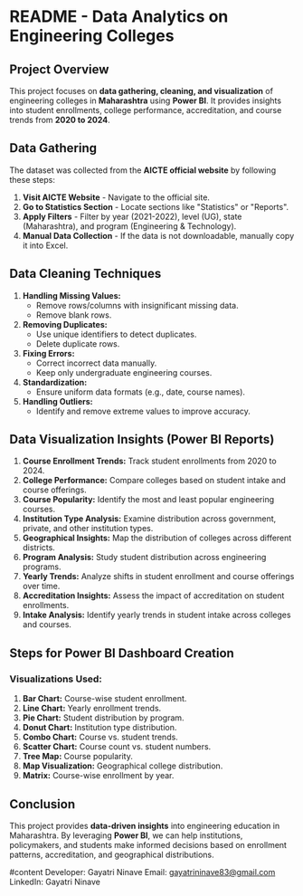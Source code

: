 # README - Data Analytics on Engineering Colleges

## Project Overview

This project focuses on **data gathering, cleaning, and visualization** of engineering colleges in **Maharashtra** using **Power BI**. It provides insights into student enrollments, college performance, accreditation, and course trends from **2020 to 2024**.

## Data Gathering

The dataset was collected from the **AICTE official website** by following these steps:

1. **Visit AICTE Website** - Navigate to the official site.
2. **Go to Statistics Section** - Locate sections like "Statistics" or "Reports".
3. **Apply Filters** - Filter by year (2021-2022), level (UG), state (Maharashtra), and program (Engineering & Technology).
4. **Manual Data Collection** - If the data is not downloadable, manually copy it into Excel.

## Data Cleaning Techniques

1. **Handling Missing Values:**
   - Remove rows/columns with insignificant missing data.
   - Remove blank rows.
2. **Removing Duplicates:**
   - Use unique identifiers to detect duplicates.
   - Delete duplicate rows.
3. **Fixing Errors:**
   - Correct incorrect data manually.
   - Keep only undergraduate engineering courses.
4. **Standardization:**
   - Ensure uniform data formats (e.g., date, course names).
5. **Handling Outliers:**
   - Identify and remove extreme values to improve accuracy.

## Data Visualization Insights (Power BI Reports)

1. **Course Enrollment Trends:** Track student enrollments from 2020 to 2024.
2. **College Performance:** Compare colleges based on student intake and course offerings.
3. **Course Popularity:** Identify the most and least popular engineering courses.
4. **Institution Type Analysis:** Examine distribution across government, private, and other institution types.
5. **Geographical Insights:** Map the distribution of colleges across different districts.
6. **Program Analysis:** Study student distribution across engineering programs.
7. **Yearly Trends:** Analyze shifts in student enrollment and course offerings over time.
8. **Accreditation Insights:** Assess the impact of accreditation on student enrollments.
9. **Intake Analysis:** Identify yearly trends in student intake across colleges and courses.

## Steps for Power BI Dashboard Creation

### Visualizations Used:

1. **Bar Chart:** Course-wise student enrollment.
2. **Line Chart:** Yearly enrollment trends.
3. **Pie Chart:** Student distribution by program.
4. **Donut Chart:** Institution type distribution.
5. **Combo Chart:** Course vs. student trends.
6. **Scatter Chart:** Course count vs. student numbers.
7. **Tree Map:** Course popularity.
8. **Map Visualization:** Geographical college distribution.
9. **Matrix:** Course-wise enrollment by year.

## Conclusion

This project provides **data-driven insights** into engineering education in Maharashtra. By leveraging **Power BI**, we can help institutions, policymakers, and students make informed decisions based on enrollment patterns, accreditation, and geographical distributions.

#content
Developer: Gayatri Ninave Email: gayatrininave83@gmail.com LinkedIn: Gayatri Ninave
